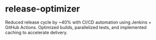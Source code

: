 # release-optimizer
Reduced release cycle by ~40% with CI/CD automation using Jenkins + GitHub Actions. Optimized builds, parallelized tests, and implemented caching to accelerate delivery.
